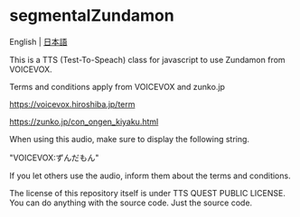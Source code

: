 # segmentalZundamon

English | [日本語](./readme-ja.md)

This is a TTS (Test-To-Speach) class for javascript to use Zundamon from VOICEVOX.

Terms and conditions apply from VOICEVOX and zunko.jp

https://voicevox.hiroshiba.jp/term

https://zunko.jp/con_ongen_kiyaku.html

When using this audio, make sure to display the following string.

"VOICEVOX:ずんだもん"

If you let others use the audio, inform them about the terms and conditions.


The license of this repository itself is under TTS QUEST PUBLIC LICENSE. You can do anything with the source code. Just the source code.
